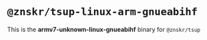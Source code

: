 # `@znskr/tsup-linux-arm-gnueabihf`

This is the **armv7-unknown-linux-gnueabihf** binary for `@znskr/tsup`

